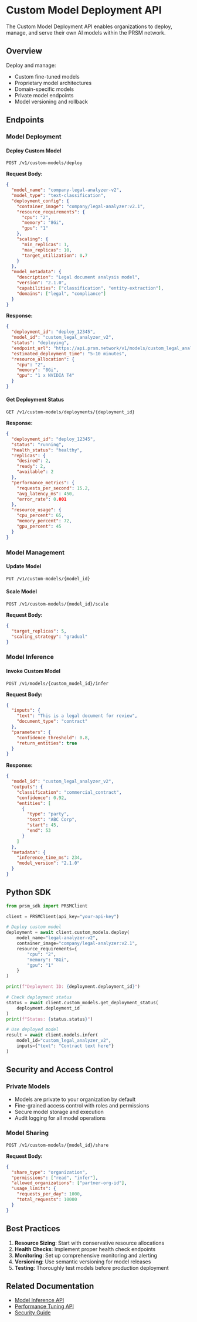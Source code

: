 # Custom Model Deployment API

The Custom Model Deployment API enables organizations to deploy, manage, and serve their own AI models within the PRSM network.

## Overview

Deploy and manage:
- Custom fine-tuned models
- Proprietary model architectures
- Domain-specific models
- Private model endpoints
- Model versioning and rollback

## Endpoints

### Model Deployment

#### Deploy Custom Model
```http
POST /v1/custom-models/deploy
```

**Request Body:**
```json
{
  "model_name": "company-legal-analyzer-v2",
  "model_type": "text-classification",
  "deployment_config": {
    "container_image": "company/legal-analyzer:v2.1",
    "resource_requirements": {
      "cpu": "2",
      "memory": "8Gi",
      "gpu": "1"
    },
    "scaling": {
      "min_replicas": 1,
      "max_replicas": 10,
      "target_utilization": 0.7
    }
  },
  "model_metadata": {
    "description": "Legal document analysis model",
    "version": "2.1.0",
    "capabilities": ["classification", "entity-extraction"],
    "domains": ["legal", "compliance"]
  }
}
```

**Response:**
```json
{
  "deployment_id": "deploy_12345",
  "model_id": "custom_legal_analyzer_v2",
  "status": "deploying",
  "endpoint_url": "https://api.prsm.network/v1/models/custom_legal_analyzer_v2/infer",
  "estimated_deployment_time": "5-10 minutes",
  "resource_allocation": {
    "cpu": "2",
    "memory": "8Gi",
    "gpu": "1 x NVIDIA T4"
  }
}
```

#### Get Deployment Status
```http
GET /v1/custom-models/deployments/{deployment_id}
```

**Response:**
```json
{
  "deployment_id": "deploy_12345",
  "status": "running",
  "health_status": "healthy",
  "replicas": {
    "desired": 2,
    "ready": 2,
    "available": 2
  },
  "performance_metrics": {
    "requests_per_second": 15.2,
    "avg_latency_ms": 450,
    "error_rate": 0.001
  },
  "resource_usage": {
    "cpu_percent": 65,
    "memory_percent": 72,
    "gpu_percent": 45
  }
}
```

### Model Management

#### Update Model
```http
PUT /v1/custom-models/{model_id}
```

#### Scale Model
```http
POST /v1/custom-models/{model_id}/scale
```

**Request Body:**
```json
{
  "target_replicas": 5,
  "scaling_strategy": "gradual"
}
```

### Model Inference

#### Invoke Custom Model
```http
POST /v1/models/{custom_model_id}/infer
```

**Request Body:**
```json
{
  "inputs": {
    "text": "This is a legal document for review",
    "document_type": "contract"
  },
  "parameters": {
    "confidence_threshold": 0.8,
    "return_entities": true
  }
}
```

**Response:**
```json
{
  "model_id": "custom_legal_analyzer_v2",
  "outputs": {
    "classification": "commercial_contract",
    "confidence": 0.92,
    "entities": [
      {
        "type": "party",
        "text": "ABC Corp",
        "start": 45,
        "end": 53
      }
    ]
  },
  "metadata": {
    "inference_time_ms": 234,
    "model_version": "2.1.0"
  }
}
```

## Python SDK

```python
from prsm_sdk import PRSMClient

client = PRSMClient(api_key="your-api-key")

# Deploy custom model
deployment = await client.custom_models.deploy(
    model_name="legal-analyzer-v2",
    container_image="company/legal-analyzer:v2.1",
    resource_requirements={
        "cpu": "2",
        "memory": "8Gi",
        "gpu": "1"
    }
)

print(f"Deployment ID: {deployment.deployment_id}")

# Check deployment status
status = await client.custom_models.get_deployment_status(
    deployment.deployment_id
)
print(f"Status: {status.status}")

# Use deployed model
result = await client.models.infer(
    model_id="custom_legal_analyzer_v2",
    inputs={"text": "Contract text here"}
)
```

## Security and Access Control

### Private Models
- Models are private to your organization by default
- Fine-grained access control with roles and permissions
- Secure model storage and execution
- Audit logging for all model operations

### Model Sharing
```http
POST /v1/custom-models/{model_id}/share
```

**Request Body:**
```json
{
  "share_type": "organization",
  "permissions": ["read", "infer"],
  "allowed_organizations": ["partner-org-id"],
  "usage_limits": {
    "requests_per_day": 1000,
    "total_requests": 10000
  }
}
```

## Best Practices

1. **Resource Sizing**: Start with conservative resource allocations
2. **Health Checks**: Implement proper health check endpoints
3. **Monitoring**: Set up comprehensive monitoring and alerting
4. **Versioning**: Use semantic versioning for model releases
5. **Testing**: Thoroughly test models before production deployment

## Related Documentation

- [Model Inference API](./model-inference.md)
- [Performance Tuning API](./performance-tuning.md)
- [Security Guide](../SECURITY_HARDENING.md)